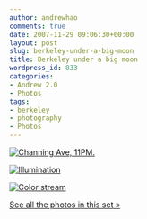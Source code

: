 ```yaml
---
author: andrewhao
comments: true
date: 2007-11-29 09:06:30+00:00
layout: post
slug: berkeley-under-a-big-moon
title: Berkeley under a big moon
wordpress_id: 833
categories:
- Andrew 2.0
- Photos
tags:
- berkeley
- photography
- Photos
---
```


[![Channing Ave, 11PM.](http://farm3.static.flickr.com/2121/2072718597_7c8ecd7802.jpg)](http://www.flickr.com/photos/andrewhao/2072718597/)

[![Illumination](http://farm3.static.flickr.com/2095/2072717173_96eb89d7aa.jpg)](http://www.flickr.com/photos/andrewhao/2072717173/)

[![Color stream](http://farm3.static.flickr.com/2280/2073507250_4a4d53e360.jpg)](http://www.flickr.com/photos/andrewhao/2073507250/)

[See all the photos in this set »](http://www.flickr.com/photos/andrewhao/sets/72157603329377613/)
